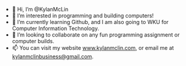 - 👋 Hi, I’m @KylanMcLin
- 👀 I’m interested in programming and building computers!
- 🌱 I’m currently learning Github, and I am also going to WKU for Computer Information Technology.
- 💞️ I’m looking to collaborate on any fun programming assignment or computer builds.
- 📫 You can visit my website www.kylanmclin.com, or email me at kylanmclinbusiness@gmail.com.

<!---
KylanMcLin/KylanMcLin is a ✨ special ✨ repository because its `README.md` (this file) appears on your GitHub profile.
You can click the Preview link to take a look at your changes.
--->
